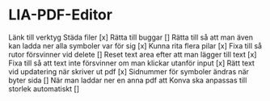 # LIA-PDF-Editor

Länk till verktyg
Städa filer [x]
Rätta till buggar []
Rätta till så att man även kan ladda ner alla symboler var för sig [x]
Kunna rita flera pilar [x]
Fixa till så rutor försvinner vid delete []
Reset text area efter att man lägger till text [x]
Fixa till så att text inte försvinner om man klickar utanför input [x]
Rätt text vid updatering när skriver ut pdf [x]
Sidnummer för symboler ändras när byter sida []
När man laddar ner en anna pdf att Konva ska anpassas till storlek automatiskt []